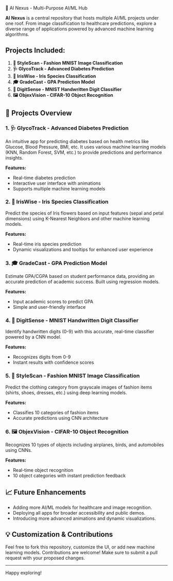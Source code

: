🤖 AI Nexus - Multi-Purpose AI/ML Hub

**AI Nexus** is a central repository that hosts multiple AI/ML projects under one roof. From image classification to healthcare predictions, explore a diverse range of applications powered by advanced machine learning algorithms.

## Projects Included:

1. **👗 StyleScan - Fashion MNIST Image Classification**
2. **🩺 GlycoTrack - Advanced Diabetes Prediction**
3. **🌸 IrisWise - Iris Species Classification**
4. **🎓 GradeCast - GPA Prediction Model**
5. **🧮 DigitSense - MNIST Handwritten Digit Classifier**
6. **🖼️ ObjexVision - CIFAR-10 Object Recognition**

## 📂 Projects Overview

### 1. **🩺 GlycoTrack - Advanced Diabetes Prediction**

An intuitive app for predicting diabetes based on health metrics like Glucose, Blood Pressure, BMI, etc. It uses various machine learning models (KNN, Random Forest, SVM, etc.) to provide predictions and performance insights.

**Features:**
- Real-time diabetes prediction
- Interactive user interface with animations
- Supports multiple machine learning models

### 2. **🌸 IrisWise - Iris Species Classification**

Predict the species of Iris flowers based on input features (sepal and petal dimensions) using K-Nearest Neighbors and other machine learning models.

**Features:**
- Real-time iris species prediction
- Dynamic visualizations and tooltips for enhanced user experience

### 3. **🎓 GradeCast - GPA Prediction Model**

Estimate GPA/CGPA based on student performance data, providing an accurate prediction of academic success. Built using regression models.

**Features:**
- Input academic scores to predict GPA
- Simple and user-friendly interface

### 4. **🧮 DigitSense - MNIST Handwritten Digit Classifier**

Identify handwritten digits (0-9) with this accurate, real-time classifier powered by a CNN model.

**Features:**
- Recognizes digits from 0-9
- Instant results with confidence scores

### 5. **👗 StyleScan - Fashion MNIST Image Classification**

Predict the clothing category from grayscale images of fashion items (shirts, shoes, dresses, etc.) using deep learning models.

**Features:**
- Classifies 10 categories of fashion items
- Accurate predictions using CNN architecture

### 6. **🖼️ ObjexVision - CIFAR-10 Object Recognition**

Recognizes 10 types of objects including airplanes, birds, and automobiles using CNNs.

**Features:**
- Real-time object recognition
- 10 object categories with instant prediction feedback

## 📈 Future Enhancements

- Adding more AI/ML models for healthcare and image recognition.
- Deploying all apps for broader accessibility and public demos.
- Introducing more advanced animations and dynamic visualizations.

## 💡 Customization & Contributions

Feel free to fork this repository, customize the UI, or add new machine learning models. Contributions are welcome! Make sure to submit a pull request with your proposed changes.

---

Happy exploring!
